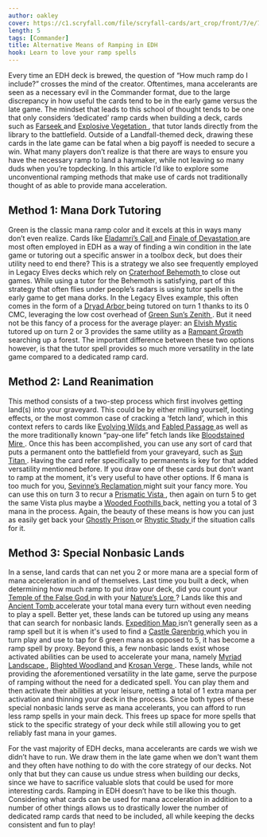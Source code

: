 ```yaml
---
author: oakley
cover: https://c1.scryfall.com/file/scryfall-cards/art_crop/front/7/e/7e68f4df-88ce-4e09-a03c-7edf40bff167.jpg?1568003378
length: 5
tags: [Commander]
title: Alternative Means of Ramping in EDH
hook: Learn to love your ramp spells
---
```


Every time an EDH deck is brewed, the question of “How much ramp do I include?” crosses the mind of the creator. Oftentimes, mana accelerants are seen as a necessary evil in the Commander format, due to the large discrepancy in how useful the cards tend to be in the early game versus the late game. The mindset that leads to this school of thought tends to be one that only considers ‘dedicated’ ramp cards when building a deck, cards such as <a
	class="accented-link external-card-link"
	target="_blank"
	href="https://scryfall.com/card/c19/165/farseek?utm_source=api"
	data-toggle="popover"
	data-placement="top"
	data-content="<img src='https://c1.scryfall.com/file/scryfall-cards/normal/front/0/6/061f0032-eb14-4c63-8231-aa61472396c2.jpg?1568004554' width=100% height=100%>">
Farseek
</a> and <a
	class="accented-link external-card-link"
	target="_blank"
	href="https://scryfall.com/card/c18/144/explosive-vegetation?utm_source=api"
	data-toggle="popover"
	data-placement="top"
	data-content="<img src='https://c1.scryfall.com/file/scryfall-cards/normal/front/6/d/6dc4351a-8cc9-4043-80b9-23794f576cbc.jpg?1592710887' width=100% height=100%>">
Explosive Vegetation
</a>, that tutor lands directly from the library to the battlefield. Outside of a Landfall-themed deck, drawing these cards in the late game can be fatal when a big payoff is needed to secure a win. What many players don’t realize is that there are ways to ensure you have the necessary ramp to land a haymaker, while not leaving so many duds when you’re topdecking. In this article I’d like to explore some unconventional ramping methods that make use of cards not traditionally thought of as able to provide mana acceleration.

## Method 1: Mana Dork Tutoring

Green is the classic mana ramp color and it excels at this in ways many don’t even realize. Cards like <a
	class="accented-link external-card-link"
	target="_blank"
	href="https://scryfall.com/card/mh1/197/eladamris-call?utm_source=api"
	data-toggle="popover"
	data-placement="top"
	data-content="<img src='https://c1.scryfall.com/file/scryfall-cards/normal/front/e/a/ea751fe2-b64a-4265-8885-a9016b29b5b3.jpg?1562202300' width=100% height=100%>">
Eladamri’s Call
</a> and <a
	class="accented-link external-card-link"
	target="_blank"
	href="https://scryfall.com/card/war/160/finale-of-devastation?utm_source=api"
	data-toggle="popover"
	data-placement="top"
	data-content="<img src='https://c1.scryfall.com/file/scryfall-cards/normal/front/9/8/985453e7-997e-4d77-a338-cc0290791ebe.jpg?1557576905' width=100% height=100%>">
Finale of Devastation
</a> are most often employed in EDH as a way of finding a win condition in the late game or tutoring out a specific answer in a toolbox deck, but does their utility need to end there? This is a strategy we also see frequently employed in Legacy Elves decks which rely on <a
	class="accented-link external-card-link"
	target="_blank"
	href="https://scryfall.com/card/jmp/385/craterhoof-behemoth?utm_source=api"
	data-toggle="popover"
	data-placement="top"
	data-content="<img src='https://c1.scryfall.com/file/scryfall-cards/normal/front/4/4/44afd414-cc69-4888-ba12-7ea87e60b1f7.jpg?1601079153' width=100% height=100%>">
Craterhoof Behemoth
</a> to close out games. While using a tutor for the Behemoth is satisfying, part of this strategy that often flies under people’s radars is using tutor spells in the early game to get mana dorks. In the Legacy Elves example, this often comes in the form of a <a
	class="accented-link external-card-link"
	target="_blank"
	href="https://scryfall.com/card/fut/174/dryad-arbor?utm_source=api"
	data-toggle="popover"
	data-placement="top"
	data-content="<img src='https://c1.scryfall.com/file/scryfall-cards/normal/front/8/c/8cee476d-42e1-4997-87af-73e18f542167.jpg?1562923491' width=100% height=100%>">
Dryad Arbor
</a> being tutored on turn 1 thanks to its 0 CMC, leveraging the low cost overhead of <a
	class="accented-link external-card-link"
	target="_blank"
	href="https://scryfall.com/card/ema/169/green-suns-zenith?utm_source=api"
	data-toggle="popover"
	data-placement="top"
	data-content="<img src='https://c1.scryfall.com/file/scryfall-cards/normal/front/0/1/01794178-cf41-454c-ac37-1d8b18e42db2.jpg?1580014798' width=100% height=100%>">
Green Sun’s Zenith
</a>. But it need not be this fancy of a process for the average player: an <a
	class="accented-link external-card-link"
	target="_blank"
	href="https://scryfall.com/card/khc/58/elvish-mystic?utm_source=api"
	data-toggle="popover"
	data-placement="top"
	data-content="<img src='https://c1.scryfall.com/file/scryfall-cards/normal/front/e/d/ed7a0227-ac70-40fb-8198-a55eacf913fa.jpg?1611965821' width=100% height=100%>">
Elvish Mystic
</a> tutored up on turn 2 or 3 provides the same utility as a <a
	class="accented-link external-card-link"
	target="_blank"
	href="https://scryfall.com/card/cmr/432/rampant-growth?utm_source=api"
	data-toggle="popover"
	data-placement="top"
	data-content="<img src='https://c1.scryfall.com/file/scryfall-cards/normal/front/5/c/5cbceb9b-4212-40b4-913f-e4a19db00fae.jpg?1608917502' width=100% height=100%>">
Rampant Growth
</a> searching up a forest. The important difference between these two options however, is that the tutor spell provides so much more versatility in the late game compared to a dedicated ramp card.

## Method 2: Land Reanimation

This method consists of a two-step process which first involves getting land(s) into your graveyard. This could be by either milling yourself, looting effects, or the most common case of cracking a ‘fetch land’, which in this context refers to cards like <a
	class="accented-link external-card-link"
	target="_blank"
	href="https://scryfall.com/card/cmr/482/evolving-wilds?utm_source=api"
	data-toggle="popover"
	data-placement="top"
	data-content="<img src='https://c1.scryfall.com/file/scryfall-cards/normal/front/c/b/cb9a25c6-a1b7-4d6c-8a22-b407043a2280.jpg?1608917992' width=100% height=100%>">
Evolving Wilds
</a> and <a
	class="accented-link external-card-link"
	target="_blank"
	href="https://scryfall.com/card/m21/246/fabled-passage?utm_source=api"
	data-toggle="popover"
	data-placement="top"
	data-content="<img src='https://c1.scryfall.com/file/scryfall-cards/normal/front/d/3/d313d051-7295-4884-8cbf-f2f835fd45f4.jpg?1594737636' width=100% height=100%>">
Fabled Passage
</a> as well as the more traditionally known “pay-one life” fetch lands like <a
	class="accented-link external-card-link"
	target="_blank"
	href="https://scryfall.com/card/ktk/230/bloodstained-mire?utm_source=api"
	data-toggle="popover"
	data-placement="top"
	data-content="<img src='https://c1.scryfall.com/file/scryfall-cards/normal/front/7/f/7f430794-0d86-4f6a-97e0-4bbb6716d613.jpg?1571667959' width=100% height=100%>">
Bloodstained Mire
</a>. Once this has been accomplished, you can use any sort of card that puts a permanent onto the battlefield from your graveyard, such as <a
	class="accented-link external-card-link"
	target="_blank"
	href="https://scryfall.com/card/khc/34/sun-titan?utm_source=api"
	data-toggle="popover"
	data-placement="top"
	data-content="<img src='https://c1.scryfall.com/file/scryfall-cards/normal/front/b/7/b7e857aa-955e-4afa-9afe-a572fe27765a.jpg?1611965099' width=100% height=100%>">
Sun Titan
</a>. Having the card refer specifically to permanents is key for that added versatility mentioned before. If you draw one of these cards but don’t want to ramp at the moment, it's very useful to have other options. If 6 mana is too much for you, <a
	class="accented-link external-card-link"
	target="_blank"
	href="https://scryfall.com/card/c19/5/sevinnes-reclamation?utm_source=api"
	data-toggle="popover"
	data-placement="top"
	data-content="<img src='https://c1.scryfall.com/file/scryfall-cards/normal/front/7/e/7e68f4df-88ce-4e09-a03c-7edf40bff167.jpg?1568003378' width=100% height=100%>">
Sevinne’s Reclamation
</a> might suit your fancy more. You can use this on turn 3 to recur a <a
	class="accented-link external-card-link"
	target="_blank"
	href="https://scryfall.com/card/mh1/244/prismatic-vista?utm_source=api"
	data-toggle="popover"
	data-placement="top"
	data-content="<img src='https://c1.scryfall.com/file/scryfall-cards/normal/front/e/3/e37da81e-be12-45a2-9128-376f1ad7b3e8.jpg?1562202585' width=100% height=100%>">
Prismatic Vista
</a>, then again on turn 5 to get the same Vista plus maybe a <a
	class="accented-link external-card-link"
	target="_blank"
	href="https://scryfall.com/card/ktk/249/wooded-foothills?utm_source=api"
	data-toggle="popover"
	data-placement="top"
	data-content="<img src='https://c1.scryfall.com/file/scryfall-cards/normal/front/a/8/a8503cca-7e7d-44c4-8587-81376b396398.jpg?1571667977' width=100% height=100%>">
Wooded Foothills
</a> back, netting you a total of 3 mana in the process. Again, the beauty of these means is how you can just as easily get back your <a
	class="accented-link external-card-link"
	target="_blank"
	href="https://scryfall.com/card/khc/26/ghostly-prison?utm_source=api"
	data-toggle="popover"
	data-placement="top"
	data-content="<img src='https://c1.scryfall.com/file/scryfall-cards/normal/front/1/1/1132a103-3dd7-4a17-afdc-27200b8cfbfc.jpg?1612152639' width=100% height=100%>">
Ghostly Prison
</a> or <a
	class="accented-link external-card-link"
	target="_blank"
	href="https://scryfall.com/card/jmp/169/rhystic-study?utm_source=api"
	data-toggle="popover"
	data-placement="top"
	data-content="<img src='https://c1.scryfall.com/file/scryfall-cards/normal/front/d/6/d6914dba-0d27-4055-ac34-b3ebf5802221.jpg?1600698439' width=100% height=100%>">
Rhystic Study
</a> if the situation calls for it.

## Method 3: Special Nonbasic Lands

In a sense, land cards that can net you 2 or more mana are a special form of mana acceleration in and of themselves. Last time you built a deck, when determining how much ramp to put into your deck, did you count your <a
	class="accented-link external-card-link"
	target="_blank"
	href="https://scryfall.com/card/c20/319/temple-of-the-false-god?utm_source=api"
	data-toggle="popover"
	data-placement="top"
	data-content="<img src='https://c1.scryfall.com/file/scryfall-cards/normal/front/b/6/b69cc893-4e71-4724-8df3-fcc0a037e399.jpg?1591322496' width=100% height=100%>">
Temple of the False God
</a> in with your <a
	class="accented-link external-card-link"
	target="_blank"
	href="https://scryfall.com/card/gvl/17/natures-lore?utm_source=api"
	data-toggle="popover"
	data-placement="top"
	data-content="<img src='https://c1.scryfall.com/file/scryfall-cards/normal/front/5/3/53b43b19-c2d3-49ec-88ca-bcd37adcd4af.jpg?1562914622' width=100% height=100%>">
Nature’s Lore
</a>? Lands like this and <a
	class="accented-link external-card-link"
	target="_blank"
	href="https://scryfall.com/card/uma/236/ancient-tomb?utm_source=api"
	data-toggle="popover"
	data-placement="top"
	data-content="<img src='https://c1.scryfall.com/file/scryfall-cards/normal/front/b/d/bd3d4b4b-cf31-4f89-8140-9650edb03c7b.jpg?1582753000' width=100% height=100%>">
Ancient Tomb
</a> accelerate your total mana every turn without even needing to play a spell. Better yet, these lands can be tutored up using any means that can search for nonbasic lands. <a
	class="accented-link external-card-link"
	target="_blank"
	href="https://scryfall.com/card/2xm/255/expedition-map?utm_source=api"
	data-toggle="popover"
	data-placement="top"
	data-content="<img src='https://c1.scryfall.com/file/scryfall-cards/normal/front/5/5/551c0a45-9515-4e51-84e5-79703832a661.jpg?1599709184' width=100% height=100%>">
Expedition Map
</a> isn’t generally seen as a ramp spell but it is when it's used to find a <a
	class="accented-link external-card-link"
	target="_blank"
	href="https://scryfall.com/card/eld/240/castle-garenbrig?utm_source=api"
	data-toggle="popover"
	data-placement="top"
	data-content="<img src='https://c1.scryfall.com/file/scryfall-cards/normal/front/e/3/e3c2c66c-f7f0-41d5-a805-a129aeaf1b75.jpg?1572491176' width=100% height=100%>">
Castle Garenbrig
</a> which you in turn play and use to tap for 6 green mana as opposed to 5, it has become a ramp spell by proxy. Beyond this, a few nonbasic lands exist whose activated abilities can be used to accelerate your mana, namely <a
	class="accented-link external-card-link"
	target="_blank"
	href="https://scryfall.com/card/khc/115/myriad-landscape?utm_source=api"
	data-toggle="popover"
	data-placement="top"
	data-content="<img src='https://c1.scryfall.com/file/scryfall-cards/normal/front/4/5/4544593c-c155-436f-a74b-eea3e854ad1d.jpg?1611967604' width=100% height=100%>">
Myriad Landscape
</a>, <a
	class="accented-link external-card-link"
	target="_blank"
	href="https://scryfall.com/card/cmr/476/blighted-woodland?utm_source=api"
	data-toggle="popover"
	data-placement="top"
	data-content="<img src='https://c1.scryfall.com/file/scryfall-cards/normal/front/0/a/0a949030-a46c-4bac-bedc-c07d5c8464af.jpg?1608917935' width=100% height=100%>">
Blighted Woodland
</a> and <a
	class="accented-link external-card-link"
	target="_blank"
	href="https://scryfall.com/card/znc/134/krosan-verge?utm_source=api"
	data-toggle="popover"
	data-placement="top"
	data-content="<img src='https://c1.scryfall.com/file/scryfall-cards/normal/front/8/d/8d6adf14-e1ee-4248-bad2-67f209e686f6.jpg?1604196330' width=100% height=100%>">
Krosan Verge
</a>. These lands, while not providing the aforementioned versatility in the late game, serve the purpose of ramping without the need for a dedicated spell. You can play them and then activate their abilities at your leisure, netting a total of 1 extra mana per activation and thinning your deck in the process. Since both types of these special nonbasic lands serve as mana accelerants, you can afford to run less ramp spells in your main deck. This frees up space for more spells that stick to the specific strategy of your deck while still allowing you to get reliably fast mana in your games.

For the vast majority of EDH decks, mana accelerants are cards we wish we didn’t have to run. We draw them in the late game when we don't want them and they often have nothing to do with the core strategy of our decks. Not only that but they can cause us undue stress when building our decks, since we have to sacrifice valuable slots that could be used for more interesting cards. Ramping in EDH doesn’t have to be like this though. Considering what cards can be used for mana acceleration in addition to a number of other things allows us to drastically lower the number of dedicated ramp cards that need to be included, all while keeping the decks consistent and fun to play!

